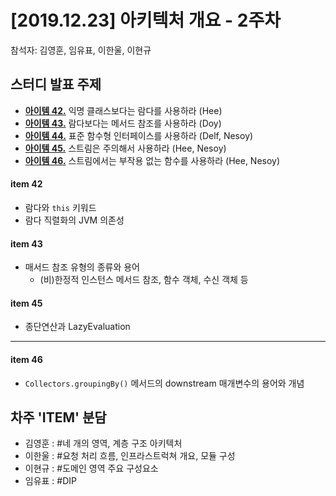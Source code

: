# [2019.12.23] 아키텍처 개요 - 2주차
참석자: 김영훈, 임유표, 이한울, 이현규

## 스터디 발표 주제
- [**아이템 42.**](../chapter07/item42.md) 익명 클래스보다는 람다를 사용하라 (Hee)
- [**아이템 43.**](../chapter07/item43.md) 람다보다는 메서드 참조를 사용하라 (Doy)
- [**아이템 44.**](../chapter07/item44.md) 표준 함수형 인터페이스를 사용하라 (Delf, Nesoy)
- [**아이템 45.**](../chapter07/item45.md) 스트림은 주의해서 사용하라 (Hee, Nesoy)
- [**아이템 46.**](../chapter07/item46.md) 스트림에서는 부작용 없는 함수를 사용하라 (Hee, Nesoy)

#### item 42
- 람다와 `this` 키워드
- 람다 직렬화의 JVM 의존성

#### item 43
- 매서드 참조 유형의 종류와 용어
  - (비)한정적 인스턴스 메서드 참조, 함수 객체, 수신 객체 등

#### item 45
- 종단연산과 LazyEvaluation
****
#### item 46
- `Collectors.groupingBy()` 메서드의 downstream 매개변수의 용어와 개념


## 차주 'ITEM' 분담
- 김영훈 : \#네 개의 영역, 계층 구조 아키텍처
- 이한울 : \#요청 처리 흐름, 인프라스트럭쳐 개요, 모듈 구성
- 이현규 : \#도메인 영역 주요 구성요소
- 임유표 : \#DIP
